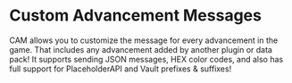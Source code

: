 # Custom Advancement Messages
CAM allows you to customize the message for every advancement in the game. 
That includes any advancement added by another plugin or data pack! 
It supports sending JSON messages, HEX color codes, and also has full support for PlaceholderAPI and Vault prefixes & suffixes!
